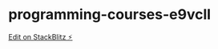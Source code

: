 # programming-courses-e9vcll

[Edit on StackBlitz ⚡️](https://stackblitz.com/edit/programming-courses-e9vcll)